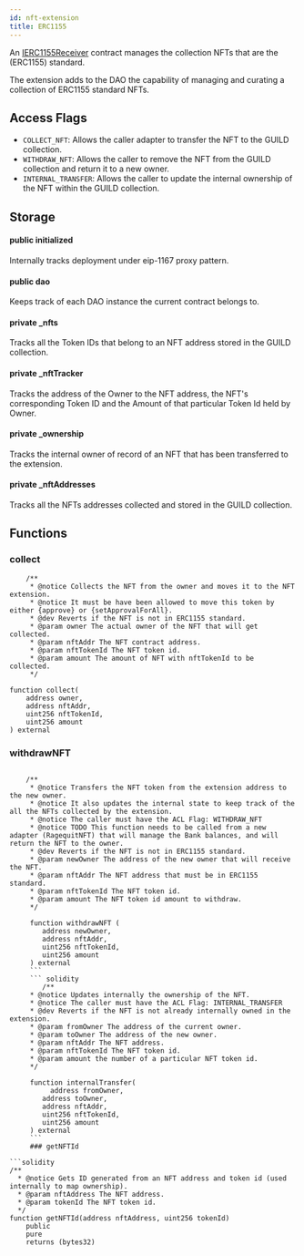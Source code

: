 ```yaml
---
id: nft-extension
title: ERC1155
---
```


An [IERC1155Receiver](https://docs.openzeppelin.com/contracts/3.x/erc1155) contract manages the collection NFTs that are the (ERC1155) standard.

The extension adds to the DAO the capability of managing and curating a collection of ERC1155 standard NFTs.

## Access Flags

- `COLLECT_NFT`: Allows the caller adapter to transfer the NFT to the GUILD collection.
- `WITHDRAW_NFT`: Allows the caller to remove the NFT from the GUILD collection and return it to a new owner.
- `INTERNAL_TRANSFER`: Allows the caller to update the internal ownership of the NFT within the GUILD collection.

## Storage

#### public initialized

Internally tracks deployment under eip-1167 proxy pattern.

#### public dao

Keeps track of each DAO instance the current contract belongs to.

#### private \_nfts

Tracks all the Token IDs that belong to an NFT address stored in the GUILD collection.

#### private \_nftTracker

Tracks the address of the Owner to the NFT address, the NFT's corresponding Token ID and the Amount of that particular Token Id held by Owner.

#### private \_ownership

Tracks the internal owner of record of an NFT that has been transferred to the extension.

#### private \_nftAddresses

Tracks all the NFTs addresses collected and stored in the GUILD collection.

## Functions

### collect

```solitidy
    /**
     * @notice Collects the NFT from the owner and moves it to the NFT extension.
     * @notice It must be have been allowed to move this token by either {approve} or {setApprovalForAll}.
     * @dev Reverts if the NFT is not in ERC1155 standard.
     * @param owner The actual owner of the NFT that will get collected.
     * @param nftAddr The NFT contract address.
     * @param nftTokenId The NFT token id.
     * @param amount The amount of NFT with nftTokenId to be collected.
     */

function collect(
    address owner,
    address nftAddr,
    uint256 nftTokenId,
    uint256 amount
) external
```

### withdrawNFT

````solidity

    /**
     * @notice Transfers the NFT token from the extension address to the new owner.
     * @notice It also updates the internal state to keep track of the all the NFTs collected by the extension.
     * @notice The caller must have the ACL Flag: WITHDRAW_NFT
     * @notice TODO This function needs to be called from a new adapter (RagequitNFT) that will manage the Bank balances, and will return the NFT to the owner.
     * @dev Reverts if the NFT is not in ERC1155 standard.
     * @param newOwner The address of the new owner that will receive the NFT.
     * @param nftAddr The NFT address that must be in ERC1155 standard.
     * @param nftTokenId The NFT token id.
     * @param amount The NFT token id amount to withdraw.
     */

     function withdrawNFT (
        address newOwner,
        address nftAddr,
        uint256 nftTokenId,
        uint256 amount
     ) external
     ```
     ``` solidity
        /**
     * @notice Updates internally the ownership of the NFT.
     * @notice The caller must have the ACL Flag: INTERNAL_TRANSFER
     * @dev Reverts if the NFT is not already internally owned in the extension.
     * @param fromOwner The address of the current owner.
     * @param toOwner The address of the new owner.
     * @param nftAddr The NFT address.
     * @param nftTokenId The NFT token id.
     * @param amount the number of a particular NFT token id.
     */

     function internalTransfer(
          address fromOwner,
        address toOwner,
        address nftAddr,
        uint256 nftTokenId,
        uint256 amount
     ) external
     ```
     ### getNFTId

```solidity
/**
  * @notice Gets ID generated from an NFT address and token id (used internally to map ownership).
  * @param nftAddress The NFT address.
  * @param tokenId The NFT token id.
  */
function getNFTId(address nftAddress, uint256 tokenId)
    public
    pure
    returns (bytes32)
````

